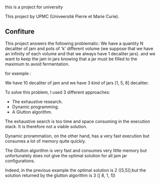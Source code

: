 <p>this is a project for university</p>
<p>This project by UPMC (Univeersité Pierre et Marie Curie).</p>
<h2>Confiture</h2>
<p>
This project answers the following problematic:
We have a quantity N decaliter of jam and pots of 'k' different volume (we suppose that we have an infinity of each volume and that we always have 1 decaliter jars).
and we want to keep the jam in jars knowing that a jar must be filled to the maximum to avoid fermentation.
</p>
for exemple :
<p>We have 10 decaliter of jam and we have 3 kind of jars [1, 5, 8] decaliter.</p>
<p>To solve this problem, I used 3 different approaches:</p>
<ul>
<li>The exhaustive research.</li>
<li>Dynamic programming.</li>
<li>A Glutton algorithm.</li>
</ul>
<p>The exhaustive search is too time and space consuming in the execution stack. It is therefore not a viable solution.</p>
<p>Dynamic prorammation, on the other hand, has a very fast execution but consumes a lot of memory quite quickly.</p>
<p>The Glutton algorithm is very fast and consumes very little memory but unfortunately does not give the optimal solution for all jam jar configurations.</p>
<p>Indeed, in the previous example the optimal solution is 2 ([5,5]);but the solution returned by the glutton algorithm is 3 ([ 8, 1, 1])</p>
